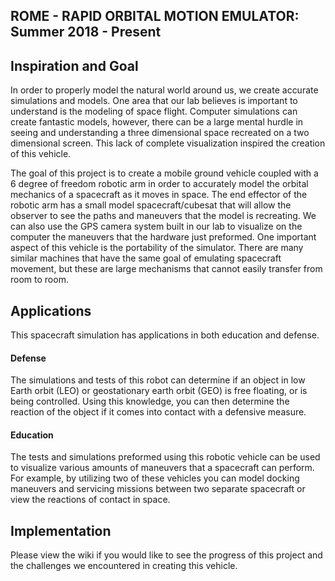 ROME - RAPID ORBITAL MOTION EMULATOR:   Summer 2018 - Present
-------------------------------------------------------------------------------------------------------------------------------------------
## Inspiration and Goal
   In order to properly model the natural world around us, we create accurate simulations and models. One area that our lab believes is important to understand is the modeling of space flight. Computer simulations can create fantastic models, however, there can be a large mental hurdle in seeing and understanding a three dimensional space recreated on a two dimensional screen. This lack of complete visualization inspired the creation of this vehicle. 
   
   The goal of this project is to create a mobile ground vehicle coupled with a 6 degree of freedom robotic arm in order to accurately model the orbital mechanics of a spacecraft as it moves in space. The end effector of the robotic arm has a small model spacecraft/cubesat that will allow the observer to see the paths and maneuvers that the model is recreating. We can also use the GPS camera system built in our lab to visualize on the computer the maneuvers that the hardware just preformed. One important aspect of this vehicle is the portability of the simulator. There are many similar machines that have the same goal of emulating spacecraft movement, but these are large mechanisms that cannot easily transfer from room to room. 


## Applications
This spacecraft simulation has applications in both education and defense.

#### Defense
   The simulations and tests of this robot can determine if an object in low Earth orbit (LEO) or geostationary earth orbit (GEO) is free floating, or is being controlled. Using this knowledge, you can then determine the reaction of the object if it comes into contact with a defensive measure. 

#### Education
   The tests and simulations preformed using this robotic vehicle can be used to visualize various amounts of maneuvers that a spacecraft can perform. For example, by utilizing two of these vehicles you can model docking maneuvers and servicing missions between two separate spacecraft or view the reactions of contact in space.
   
   
## Implementation
   Please view the wiki if you would like to see the progress of this project and the challenges we encountered in creating this vehicle.
